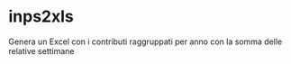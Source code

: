 # inps2xls
 Genera un Excel con i contributi raggruppati per anno con la somma delle relative settimane
